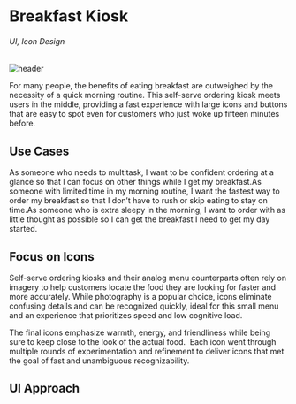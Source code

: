 # Breakfast Kiosk
###### UI, Icon Design

![header]()

For many people, the benefits of eating breakfast are outweighed by the necessity of a quick morning routine. This self-serve ordering kiosk meets users in the middle, providing a fast experience with large icons and buttons that are easy to spot even for customers who just woke up fifteen minutes before.
## Use Cases
As someone who needs to multitask, I want to be confident ordering at a glance so that I can focus on other things while I get my breakfast.As someone with limited time in my morning routine, I want the fastest way to order my breakfast so that I don’t have to rush or skip eating to stay on time.As someone who is extra sleepy in the morning, I want to order with as little thought as possible so I can get the breakfast I need to get my day started.
## Focus on Icons
Self-serve ordering kiosks and their analog menu counterparts often rely on imagery to help customers locate the food they are looking for faster and more accurately. While photography is a popular choice, icons eliminate confusing details and can be recognized quickly, ideal for this small menu and an experience that prioritizes speed and low cognitive load.
![]()

The final icons emphasize warmth, energy, and friendliness while being sure to keep close to the look of the actual food.
![]()
Each icon went through multiple rounds of experimentation and refinement to deliver icons that met the goal of fast and unambiguous recognizability. 
![]()
![]()
## UI Approach
![]()
![]()
![]()
![]()
![]()
![]()
![]()
![]()
![]()
